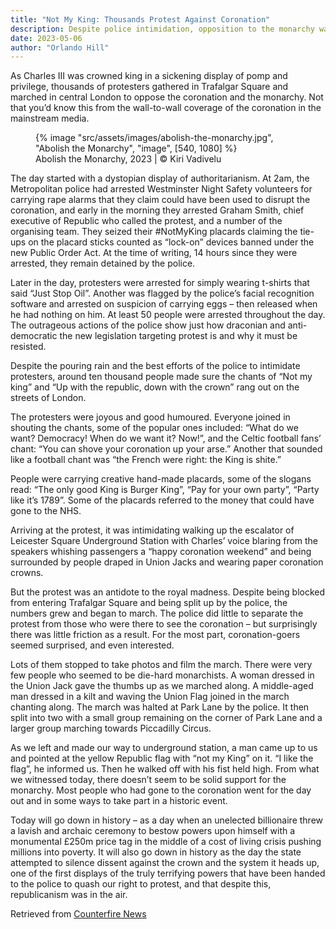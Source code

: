 ```yaml
---
title: "Not My King: Thousands Protest Against Coronation"
description: Despite police intimidation, opposition to the monarchy was loud and clear in central London on Saturday
date: 2023-05-06
author: "Orlando Hill"
---
```


As Charles III was crowned king in a sickening display of pomp and privilege, thousands of protesters gathered in Trafalgar Square and marched in central London to oppose the coronation and the monarchy. Not that you’d know this from the wall-to-wall coverage of the coronation in the mainstream media.

<!-- excerpt -->

<figure>
{% image "src/assets/images/abolish-the-monarchy.jpg", "Abolish the Monarchy", "image", [540, 1080] %}
<figcaption>Abolish the Monarchy, 2023 | © Kiri Vadivelu</figcaption>
</figure>

The day started with a dystopian display of authoritarianism. At 2am, the Metropolitan police had arrested Westminster Night Safety volunteers for carrying rape alarms that they claim could have been used to disrupt the coronation, and early in the morning they arrested Graham Smith, chief executive of Republic who called the protest, and a number of the organising team. They seized their #NotMyKing placards claiming the tie-ups on the placard sticks counted as “lock-on” devices banned under the new Public Order Act. At the time of writing, 14 hours since they were arrested, they remain detained by the police.

Later in the day, protesters were arrested for simply wearing t-shirts that said “Just Stop Oil”. Another was flagged by the police’s facial recognition software and arrested on suspicion of carrying eggs – then released when he had nothing on him. At least 50 people were arrested throughout the day. The outrageous actions of the police show just how draconian and anti-democratic the new legislation targeting protest is and why it must be resisted.

Despite the pouring rain and the best efforts of the police to intimidate protesters, around ten thousand people made sure the chants of “Not my king” and “Up with the republic, down with the crown” rang out on the streets of London.

The protesters were joyous and good humoured. Everyone joined in shouting the chants, some of the popular ones included: “What do we want? Democracy! When do we want it? Now!”, and the Celtic football fans’ chant: “You can shove your coronation up your arse.” Another that sounded like a football chant was “the French were right: the King is shite.”

People were carrying creative hand-made placards, some of the slogans read: “The only good King is Burger King”, “Pay for your own party”, “Party like it’s 1789”. Some of the placards referred to the money that could have gone to the NHS.

Arriving at the protest, it was intimidating walking up the escalator of Leicester Square Underground Station with Charles’ voice blaring from the speakers whishing passengers a “happy coronation weekend” and being surrounded by people draped in Union Jacks and wearing paper coronation crowns.

But the protest was an antidote to the royal madness. Despite being blocked from entering Trafalgar Square and being split up by the police, the numbers grew and began to march. The police did little to separate the protest from those who were there to see the coronation – but surprisingly there was little friction as a result. For the most part, coronation-goers seemed surprised, and even interested.

Lots of them stopped to take photos and film the march. There were very few people who seemed to be die-hard monarchists. A woman dressed in the Union Jack gave the thumbs up as we marched along. A middle-aged man dressed in a kilt and waving the Union Flag joined in the march chanting along. The march was halted at Park Lane by the police. It then split into two with a small group remaining on the corner of Park Lane and a larger group marching towards Piccadilly Circus.

As we left and made our way to underground station, a man came up to us and pointed at the yellow Republic flag with “not my King” on it. “I like the flag”, he informed us. Then he walked off with his fist held high. From what we witnessed today, there doesn’t seem to be solid support for the monarchy. Most people who had gone to the coronation went for the day out and in some ways to take part in a historic event.

Today will go down in history – as a day when an unelected billionaire threw a lavish and archaic ceremony to bestow powers upon himself with a monumental £250m price tag in the middle of a cost of living crisis pushing millions into poverty. It will also go down in history as the day the state attempted to silence dissent against the crown and the system it heads up, one of the first displays of the truly terrifying powers that have been handed to the police to quash our right to protest, and that despite this, republicanism was in the air.

Retrieved from [Counterfire News](https://www.counterfire.org/article/not-my-king-thousands-protest-against-coronation/)
